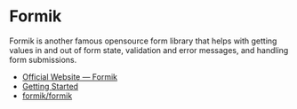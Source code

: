 # Formik

Formik is another famous opensource form library that helps with getting values in and out of form state, validation and error messages, and handling form submissions.

- [Official Website — Formik](https://formik.org/)
- [Getting Started](https://formik.org/docs/overview)
- [formik/formik](https://github.com/formik/formik)
